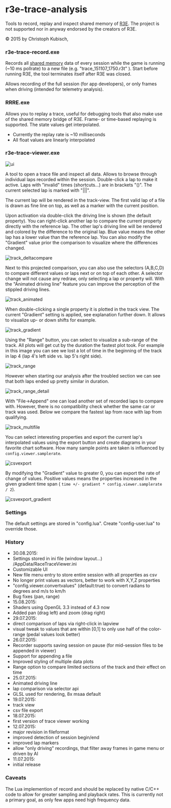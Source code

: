 r3e-trace-analysis
==================

Tools to record, replay and inspect shared memory of [R3E](http://game.raceroom.com).
The project is not supported nor in anyway endorsed by the creators of R3E.

© 2015 by Christoph Kubisch, 

### **r3e-trace-record.exe**

Records all [shared memory](https://github.com/sector3studios/r3e-api) data of every session while the game is running (~10 ms pollrate) to a new file (e.g. "trace_151107_1750.r3t" ).
Start before running R3E, the tool terminates itself after R3E was closed.

Allows recording of the full session (for app developers), or only frames when driving (intended for telemetry analysis). 

### **RRRE.exe** 

Allows you to replay a trace, useful for debugging tools that also make use of the shared memory
bridge of R3E. Frame- or time-based replaying is supported. The state values get interpolated.

* Currently the replay rate is ~10 milliseconds
* All float values are linearly interpolated

### **r3e-trace-viewer.exe**

![ui](https://github.com/pixeljetstream/r3e-trace-analysis/blob/master/doc/ui.png)

A tool to open a trace file and inspect all data. Allows to browse through individual laps recorded within the session. Double-click a lap to make it active. Laps with "invalid" times (shortcuts...) are in brackets "()". The current selected lap is marked with "|||".

The current lap will be rendered in the track-view. The first valid lap of a file is drawn as fine line on top, as well as a marker with the current position.

Upon activation via double-click the driving line is shown (the default property). You can right-click another lap to compare the current property directly with the reference lap. The other lap's driving line will be rendered and colored by the difference to the original lap. Blue value means the other lap has a lower value than the reference lap. 
You can also modify the "Gradient" value prior the comparison to visualize where the differences changed.

![track_deltacompare](https://github.com/pixeljetstream/r3e-trace-analysis/blob/master/doc/track_deltacompare.png)

Next to this projected comparison, you can also use the selectors (A,B,C,D) to compare different values or laps next or on top of each other. A selector change will not
cause any redraw, only selecting a lap or property will. With the "Animated driving line" feature 
you can improve the perception of the stippled driving lines.

![track_animated](https://github.com/pixeljetstream/r3e-trace-analysis/blob/master/doc/track_animated.gif)

When double-clicking a single property it is plotted in the track view. The current "Gradient" setting is applied, see explanation further down. It allows to visualize up- or down shifts for example.

![track_gradient](https://github.com/pixeljetstream/r3e-trace-analysis/blob/master/doc/track_gradient.png)

Using the "Range" button, you can select to visualize a sub-range of the track. All plots will get cut
by the duration the fastest plot took. For example in this image you can see we lost a lot of time in the beginning of the track in lap 4 (lap 4's left side vs. lap 5's right side).

![track_range](https://github.com/pixeljetstream/r3e-trace-analysis/blob/master/doc/track_range.png)

However when starting our analysis after the troubled section we can see that both laps ended up pretty similar in duration.

![track_range_detail](https://github.com/pixeljetstream/r3e-trace-analysis/blob/master/doc/track_range_detail.png)

With "File->Append" one can load another set of recorded laps to compare with. However, there is no compatibility check whether the same car or track was used. Below we compare the fastest lap from race
with lap from qualifying.

![track_multifile](https://github.com/pixeljetstream/r3e-trace-analysis/blob/master/doc/track_multifile.png)

You can select interesting properties and export the current lap's interpolated values using the export button and create diagrams in your favorite chart software. How many sample points are taken is influenced by ```config.viewer.samplerate```.

![csvexport](https://github.com/pixeljetstream/r3e-trace-analysis/blob/master/doc/csvexport.png)

By modifying the "Gradient" value to greater 0, you can export the rate of change of values.
Positive values means the properties increased in the given gradient time span ( ```time +/- gradient * config.viewer.samplerate / 2```). 

![csvexport_gradient](https://github.com/pixeljetstream/r3e-trace-analysis/blob/master/doc/csvexport_gradient.png)


### Settings

The default settings are stored in "config.lua". Create "config-user.lua" to override those.

### History
* 30.08.2015:
 * Settings stored in ini file (window layout...) <User>/AppData/RaceTraceViewer.ini
 * Customizable UI
 * New file menu entry to store entire session with all properties as csv
 * No longer print values as vectors, better to work with X,Y,Z properties
 * "config.viewer.convertvalues" (default:true) to convert radians to degrees and m/s to km/h
 * Bug fixes (pan, range)
* 15.08.2015:
 * Shaders using OpenGL 3.3 instead of 4.3 now
 * Added pan (drag left) and zoom (drag right)
* 29.07.2015:
 * direct comparison of laps via right-click in lapview
 * visual tweak to values that are within [0,1] to only use half of the color-range (pedal values look better)
* 26.07.2015:
 * Recorder supports saving session on pause (for mid-session files to be appended in viewer)
 * Support for appending a file
 * Improved styling of multiple data plots
 * Range option to compare limited sections of the track and their effect on time
* 25.07.2015:
 * Animated driving line
 * lap comparison via selector api
 * GLSL used for rendering, 8x msaa default
* 19.07.2015:
 * track view
 * csv file export
* 18.07.2015:
 * first version of trace viewer working
* 12.07.2015:
 * major revision in fileformat
 * improved detection of session begin/end
 * improved lap markers
 * allow "only driving" recordings, that filter away frames in game menu or driven by AI
* 11.07.2015: 
 * initial release

### Caveats

The Lua implemention of record and should be replaced by native C/C++ code to allow for greater sampling and playback rates. This is currently not a primary goal, as only few apps need high frequency data.

